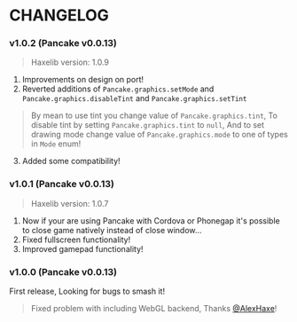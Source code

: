 # CHANGELOG

### v1.0.2 (Pancake v0.0.13)

> Haxelib version: 1.0.9

1. Improvements on design on port!
2. Reverted additions of `Pancake.graphics.setMode` and `Pancake.graphics.disableTint` and `Pancake.graphics.setTint`

> By mean to use tint you change value of `Pancake.graphics.tint`, To disable tint by setting `Pancake.graphics.tint` to `null`, And to set drawing mode change value of `Pancake.graphics.mode` to one of types in `Mode` enum!

3. Added some compatibility!

### v1.0.1 (Pancake v0.0.13)

> Haxelib version: 1.0.7

1. Now if your are using Pancake with Cordova or Phonegap it's possible to close game natively instead of close window...
2. Fixed fullscreen functionality!
3. Improved gamepad functionality!

### v1.0.0 (Pancake v0.0.13)

First release, Looking for bugs to smash it!

> Fixed problem with including WebGL backend, Thanks [@AlexHaxe](https://github.com/AlexHaxe)!
